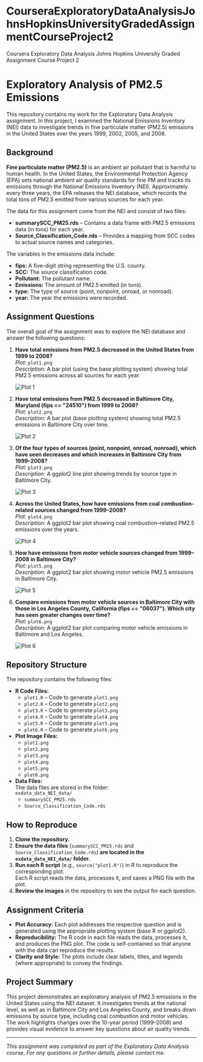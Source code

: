 # CourseraExploratoryDataAnalysisJohnsHopkinsUniversityGradedAssignmentCourseProject2
Coursera Exploratory Data Analysis Johns Hopkins University Graded Assignment Course Project 2

# Exploratory Analysis of PM2.5 Emissions

This repository contains my work for the Exploratory Data Analysis assignment. In this project, I examined the National Emissions Inventory (NEI) data to investigate trends in fine particulate matter (PM2.5) emissions in the United States over the years 1999, 2002, 2005, and 2008.

## Background

**Fine particulate matter (PM2.5)** is an ambient air pollutant that is harmful to human health. In the United States, the Environmental Protection Agency (EPA) sets national ambient air quality standards for fine PM and tracks its emissions through the National Emissions Inventory (NEI). Approximately every three years, the EPA releases the NEI database, which records the total tons of PM2.5 emitted from various sources for each year.

The data for this assignment come from the NEI and consist of two files:
- **summarySCC_PM25.rds** – Contains a data frame with PM2.5 emissions data (in tons) for each year.
- **Source_Classification_Code.rds** – Provides a mapping from SCC codes to actual source names and categories.

The variables in the emissions data include:
- **fips:** A five-digit string representing the U.S. county.
- **SCC:** The source classification code.
- **Pollutant:** The pollutant name.
- **Emissions:** The amount of PM2.5 emitted (in tons).
- **type:** The type of source (point, nonpoint, onroad, or nonroad).
- **year:** The year the emissions were recorded.

## Assignment Questions

The overall goal of the assignment was to explore the NEI database and answer the following questions:

1. **Have total emissions from PM2.5 decreased in the United States from 1999 to 2008?**  
   *Plot:* `plot1.png`  
   *Description:* A bar plot (using the base plotting system) showing total PM2.5 emissions across all sources for each year.

   ![Plot 1](plot1.png)

2. **Have total emissions from PM2.5 decreased in Baltimore City, Maryland (fips == "24510") from 1999 to 2008?**  
   *Plot:* `plot2.png`  
   *Description:* A bar plot (base plotting system) showing total PM2.5 emissions in Baltimore City over time.

   ![Plot 2](plot2.png)

3. **Of the four types of sources (point, nonpoint, onroad, nonroad), which have seen decreases and which increases in Baltimore City from 1999–2008?**  
   *Plot:* `plot3.png`  
   *Description:* A ggplot2 line plot showing trends by source type in Baltimore City.

   ![Plot 3](plot3.png)

4. **Across the United States, how have emissions from coal combustion-related sources changed from 1999–2008?**  
   *Plot:* `plot4.png`  
   *Description:* A ggplot2 bar plot showing coal combustion–related PM2.5 emissions over the years.

   ![Plot 4](plot4.png)

5. **How have emissions from motor vehicle sources changed from 1999–2008 in Baltimore City?**  
   *Plot:* `plot5.png`  
   *Description:* A ggplot2 bar plot showing motor vehicle PM2.5 emissions in Baltimore City.

   ![Plot 5](plot5.png)

6. **Compare emissions from motor vehicle sources in Baltimore City with those in Los Angeles County, California (fips == "06037"). Which city has seen greater changes over time?**  
   *Plot:* `plot6.png`  
   *Description:* A ggplot2 bar plot comparing motor vehicle emissions in Baltimore and Los Angeles.

   ![Plot 6](plot6.png)

## Repository Structure

The repository contains the following files:
- **R Code Files:**
  - `plot1.R` – Code to generate `plot1.png`
  - `plot2.R` – Code to generate `plot2.png`
  - `plot3.R` – Code to generate `plot3.png`
  - `plot4.R` – Code to generate `plot4.png`
  - `plot5.R` – Code to generate `plot5.png`
  - `plot6.R` – Code to generate `plot6.png`
- **Plot Image Files:**
  - `plot1.png`
  - `plot2.png`
  - `plot3.png`
  - `plot4.png`
  - `plot5.png`
  - `plot6.png`
- **Data Files:**  
  The data files are stored in the folder:  
  `exdata_data_NEI_data/`
  - `summarySCC_PM25.rds`
  - `Source_Classification_Code.rds`

## How to Reproduce

1. **Clone the repository.**
2. **Ensure the data files** (`summarySCC_PM25.rds` and `Source_Classification_Code.rds`) **are located in the `exdata_data_NEI_data/` folder.**
3. **Run each R script** (e.g., `source("plot1.R")`) in R to reproduce the corresponding plot.  
   Each R script reads the data, processes it, and saves a PNG file with the plot.
4. **Review the images** in the repository to see the output for each question.

## Assignment Criteria

- **Plot Accuracy:** Each plot addresses the respective question and is generated using the appropriate plotting system (base R or ggplot2).
- **Reproducibility:** The R code in each file reads the data, processes it, and produces the PNG plot. The code is self-contained so that anyone with the data can reproduce the results.
- **Clarity and Style:** The plots include clear labels, titles, and legends (where appropriate) to convey the findings.

## Project Summary

This project demonstrates an exploratory analysis of PM2.5 emissions in the United States using the NEI dataset. It investigates trends at the national level, as well as in Baltimore City and Los Angeles County, and breaks down emissions by source type, including coal combustion and motor vehicles. The work highlights changes over the 10-year period (1999–2008) and provides visual evidence to answer key questions about air quality trends.

---

*This assignment was completed as part of the Exploratory Data Analysis course. For any questions or further details, please contact me.*
